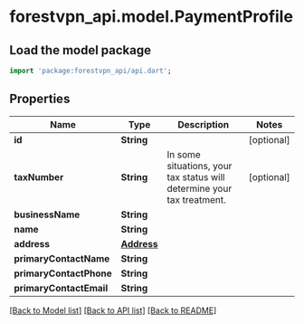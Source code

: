 # forestvpn_api.model.PaymentProfile

## Load the model package
```dart
import 'package:forestvpn_api/api.dart';
```

## Properties
Name | Type | Description | Notes
------------ | ------------- | ------------- | -------------
**id** | **String** |  | [optional] 
**taxNumber** | **String** | In some situations, your tax status will determine your tax treatment. | [optional] 
**businessName** | **String** |  | 
**name** | **String** |  | 
**address** | [**Address**](Address.md) |  | 
**primaryContactName** | **String** |  | 
**primaryContactPhone** | **String** |  | 
**primaryContactEmail** | **String** |  | 

[[Back to Model list]](../README.md#documentation-for-models) [[Back to API list]](../README.md#documentation-for-api-endpoints) [[Back to README]](../README.md)


